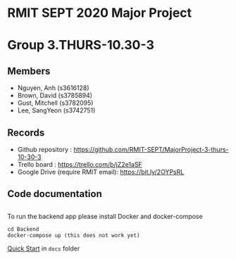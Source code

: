 # RMIT SEPT 2020 Major Project

# Group 3.THURS-10.30-3

## Members
* Nguyen, Anh (s3616128)
* Brown, David (s3785894)
* Gust, Mitchell (s3782095)
* Lee, SangYeon (s3742751)

## Records

* Github repository : https://github.com/RMIT-SEPT/MajorProject-3-thurs-10-30-3
* Trello board : https://trello.com/b/jZ2e1aSF
* Google Drive (require RMIT email): https://bit.ly/2OYPsRL

## Code documentation
##
To run the backend app please install Docker and docker-compose
```
cd Backend
docker-compose up (this does not work yet)
```

[Quick Start](/docs/README.md) in `docs` folder
